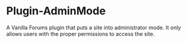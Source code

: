 Plugin-AdminMode
================

A Vanilla Forums plugin that puts a site into administrator mode. It only allows users with the proper permissions to access the site.
